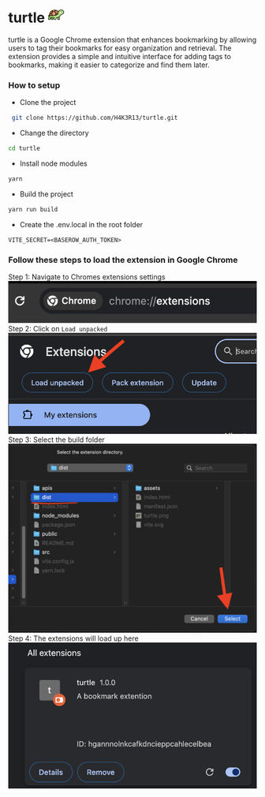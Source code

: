 # turtle <img src="./images/turtle.png" alt="turtle" style="width: 32px; height: 32px;">

turtle is a Google Chrome extension that enhances bookmarking by allowing users to tag their bookmarks for easy organization and retrieval. The extension provides a simple and intuitive interface for adding tags to bookmarks, making it easier to categorize and find them later.

### How to setup

- Clone the project

```bash
 git clone https://github.com/H4K3R13/turtle.git
```

- Change the directory

```bash
cd turtle
```

- Install node modules

```bash
yarn
```

- Build the project

```bash
yarn run build
```

- Create the .env.local in the root folder

```env
VITE_SECRET=<BASEROW_AUTH_TOKEN>
```

### Follow these steps to load the extension in Google Chrome

Step 1: Navigate to Chromes extensions settings
  ![image1](./images/Screenshot%202024-02-28%20at%2021.06.57.png)
Step 2: Click on `Load unpacked`
  ![image2](./images/Screenshot%202024-02-28%20at%2021.07.18.png)
Step 3: Select the build folder
  ![image3](./images/Screenshot%202024-02-28%20at%2021.07.49.png)
Step 4: The extensions will load up here
  ![image4](./images/Screenshot%202024-02-28%20at%2021.07.58.png)
